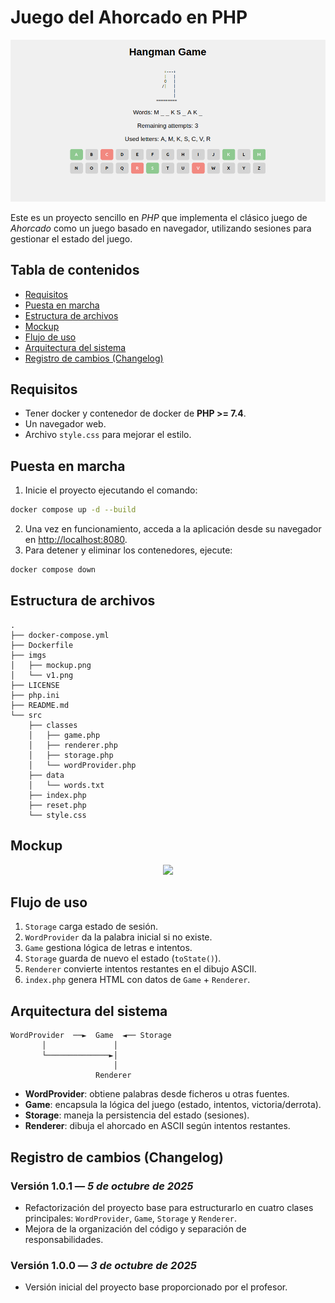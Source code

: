# Juego del Ahorcado en PHP

<div align=center>
  <img src="./imgs/v1.png">
</div>

Este es un proyecto sencillo en *PHP* que implementa el clásico juego de *Ahorcado* como un juego basado en navegador, utilizando sesiones para gestionar el estado del juego.


## Tabla de contenidos

- [Requisitos](#requisitos)
- [Puesta en marcha](#puesta-en-marcha)
- [Estructura de archivos](#estructura-de-archivos)
- [Mockup](#mockup)
- [Flujo de uso](#flujo-de-uso)
- [Arquitectura del sistema](#arquitectura-del-sistema)
- [Registro de cambios (Changelog)](#registro-de-cambios-changelog)


## Requisitos

- Tener docker y contenedor de docker de **PHP >= 7.4**.
- Un navegador web.
- Archivo `style.css` para mejorar el estilo.


## Puesta en marcha

1. Inicie el proyecto ejecutando el comando:

```bash
docker compose up -d --build
```

2. Una vez en funcionamiento, acceda a la aplicación desde su navegador en [http://localhost:8080](http://localhost:8080/).
3. Para detener y eliminar los contenedores, ejecute:

```bash
docker compose down
```


## Estructura de archivos

```
.
├── docker-compose.yml
├── Dockerfile
├── imgs
│   ├── mockup.png
│   └── v1.png
├── LICENSE
├── php.ini
├── README.md
└── src
    ├── classes
    │   ├── game.php
    │   ├── renderer.php
    │   ├── storage.php
    │   └── wordProvider.php
    ├── data
    │   └── words.txt
    ├── index.php
    ├── reset.php
    └── style.css
```

## Mockup

<div align=center>
  <img src="../imgs/mockup.png">
</div>


## Flujo de uso

1. `Storage` carga estado de sesión.
2. `WordProvider` da la palabra inicial si no existe.
3. `Game` gestiona lógica de letras e intentos.
4. `Storage` guarda de nuevo el estado (`toState()`).
5. `Renderer` convierte intentos restantes en el dibujo ASCII.
6. `index.php` genera HTML con datos de `Game` + `Renderer`.


## Arquitectura del sistema

```code
WordProvider  ──►  Game  ◄── Storage
       │               │
       └──────────────►│
                       │
                   Renderer
```

- **WordProvider**: obtiene palabras desde ficheros u otras fuentes.
- **Game**: encapsula la lógica del juego (estado, intentos, victoria/derrota).
- **Storage**: maneja la persistencia del estado (sesiones).
- **Renderer**: dibuja el ahorcado en ASCII según intentos restantes.


## Registro de cambios (Changelog)

### **Versión 1.0.1** — *5 de octubre de 2025*

- Refactorización del proyecto base para estructurarlo en cuatro clases principales: `WordProvider`, `Game`, `Storage` y `Renderer`.
- Mejora de la organización del código y separación de responsabilidades.

### **Versión 1.0.0** — *3 de octubre de 2025*

- Versión inicial del proyecto base proporcionado por el profesor.